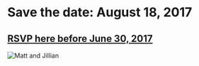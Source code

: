 # Save the date: August 18, 2017

## [RSVP here before June 30, 2017](http://matt.jillian.io/rsvp)

![Matt and Jillian](http://matt.jillian.io/matt%20and%20jill.jpg)
